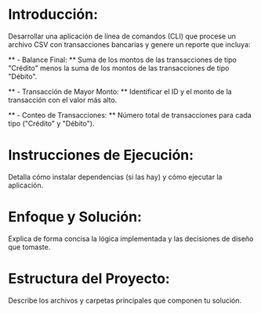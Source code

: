 # Introducción:
Desarrollar una aplicación de línea de comandos (CLI) que procese un archivo CSV con transacciones bancarias y genere un reporte que incluya:

** - Balance Final: **
  Suma de los montos de las transacciones de tipo "Crédito" menos la suma de los montos de las transacciones de tipo "Débito".

** - Transacción de Mayor Monto: **
  Identificar el ID y el monto de la transacción con el valor más alto.

** - Conteo de Transacciones: **
  Número total de transacciones para cada tipo ("Crédito" y "Débito").

# Instrucciones de Ejecución:
Detalla cómo instalar dependencias (si las hay) y cómo ejecutar la aplicación.
# Enfoque y Solución:
Explica de forma concisa la lógica implementada y las decisiones de diseño que tomaste.
# Estructura del Proyecto:
Describe los archivos y carpetas principales que componen tu solución.
